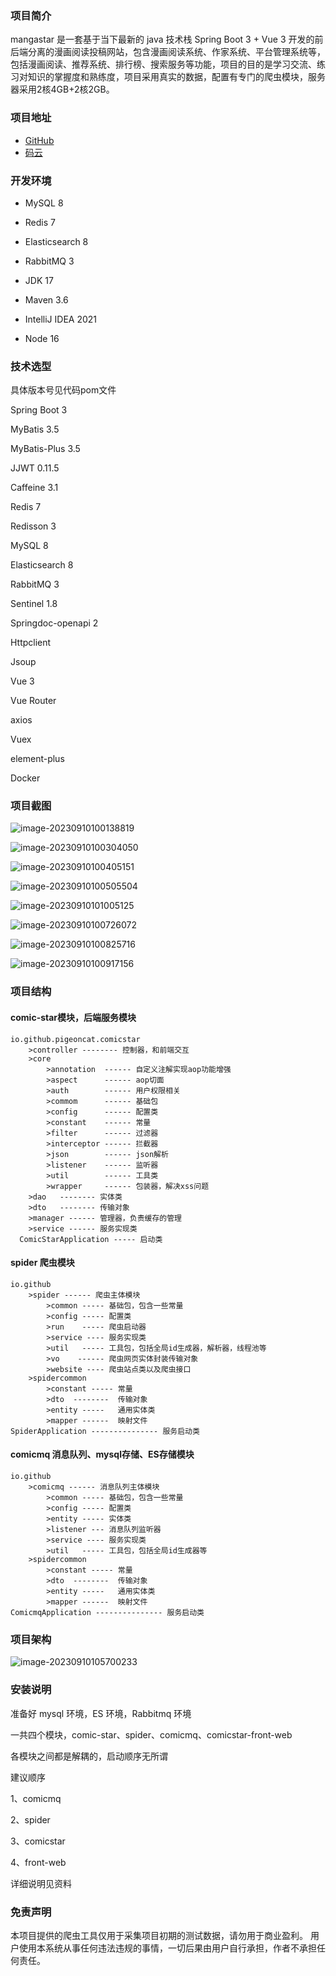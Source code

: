 ### 项目简介

mangastar 是一套基于当下最新的 java 技术栈 Spring Boot 3 + Vue 3 开发的前后端分离的漫画阅读投稿网站，包含漫画阅读系统、作家系统、平台管理系统等，包括漫画阅读、推荐系统、排行榜、搜索服务等功能，项目的目的是学习交流、练习对知识的掌握度和熟练度，项目采用真实的数据，配置有专门的爬虫模块，服务器采用2核4GB+2核2GB。

### 项目地址

- <a href="https://github.com/pigeoncat/mangastar.git">GitHub</a>
- <a href="https://gitee.com/guo-jianwuuuuuuuuuuu/mangastar.git">码云</a>

### 开发环境

- MySQL 8

- Redis 7

- Elasticsearch 8

- RabbitMQ 3

- JDK 17

- Maven 3.6

- IntelliJ IDEA 2021

- Node 16

  

### 技术选型

具体版本号见代码pom文件

Spring Boot 3

MyBatis 3.5

MyBatis-Plus 3.5

JJWT   0.11.5

Caffeine  3.1

Redis  7

Redisson 3

MySQL 8

Elasticsearch 8

RabbitMQ 3

Sentinel  1.8

Springdoc-openapi   2

Httpclient

Jsoup

Vue 3

Vue Router

axios

Vuex

element-plus

Docker





### 项目截图

![image-20230910100138819](assets/image-20230910100138819.png)



![image-20230910100304050](assets/image-20230910100304050.png)



![image-20230910100405151](assets/image-20230910100405151.png)



![image-20230910100505504](assets/image-20230910100505504.png)



![image-20230910101005125](assets/image-20230910101005125.png)

![image-20230910100726072](assets/image-20230910100726072.png)



![image-20230910100825716](assets/image-20230910100825716.png)



![image-20230910100917156](assets/image-20230910100917156.png)



### 项目结构

#### comic-star模块，后端服务模块

```
io.github.pigeoncat.comicstar
	>controller -------- 控制器，和前端交互
	>core
		>annotation  ------ 自定义注解实现aop功能增强
		>aspect      ------ aop切面
		>auth        ------ 用户权限相关
		>commom      ------ 基础包
		>config      ------ 配置类
		>constant    ------ 常量
		>filter      ------ 过滤器
		>interceptor ------ 拦截器
		>json        ------ json解析
		>listener    ------ 监听器
		>util        ------ 工具类
		>wrapper     ------ 包装器，解决xss问题
	>dao   -------- 实体类
	>dto   -------- 传输对象
	>manager ------ 管理器，负责缓存的管理
	>service ------ 服务实现类
  ComicStarApplication ----- 启动类
```

#### spider 爬虫模块

```
io.github
	>spider ------ 爬虫主体模块
		>common ----- 基础包，包含一些常量
		>config ----- 配置类
		>run    ----- 爬虫启动器
		>service ---- 服务实现类
		>util   ----- 工具包，包括全局id生成器，解析器，线程池等
		>vo    ------ 爬虫网页实体封装传输对象
		>website ---- 爬虫站点类以及爬虫接口
	>spidercommon
		>constant ----- 常量
		>dto  --------  传输对象
		>entity -----   通用实体类
		>mapper ------  映射文件
SpiderApplication --------------- 服务启动类
```

#### comicmq 消息队列、mysql存储、ES存储模块

```
io.github
	>comicmq ------ 消息队列主体模块
		>common ----- 基础包，包含一些常量
		>config ----- 配置类
		>entity ----- 实体类
		>listener --- 消息队列监听器
		>service ---- 服务实现类
		>util   ----- 工具包，包括全局id生成器等
	>spidercommon
		>constant ----- 常量
		>dto  --------  传输对象
		>entity -----   通用实体类
		>mapper ------  映射文件
ComicmqApplication --------------- 服务启动类
```

### 项目架构

![image-20230910105700233](assets/image-20230910105700233.png)





### 安装说明

准备好 mysql 环境，ES 环境，Rabbitmq 环境

一共四个模块，comic-star、spider、comicmq、comicstar-front-web

各模块之间都是解耦的，启动顺序无所谓

建议顺序

1、comicmq

2、spider

3、comicstar

4、front-web

详细说明见资料

### 免责声明

本项目提供的爬虫工具仅用于采集项目初期的测试数据，请勿用于商业盈利。 用户使用本系统从事任何违法违规的事情，一切后果由用户自行承担，作者不承担任何责任。

